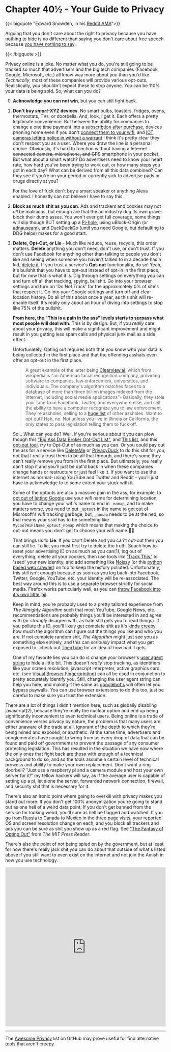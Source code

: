 # Chapter 40½ - Your Guide to Privacy

{{< bigquote "Edward Snowden, in his [Reddit AMA](https://www.reddit.com/r/IAmA/comments/36ru89/just_days_left_to_kill_mass_surveillance_under/crglgh2?utm_source=share&utm_medium=web2x&context=3)">}}

Arguing that you don't care about the right to privacy because you have <u>nothing to hide</u> is no different than saying you don't care about free speech because <u>you have nothing to say</u>.

{{< /bigquote >}}

Privacy online is a joke. No matter what you do, you're still going to be tracked so much that advertisers and the big tech companies (Facebook, Google, Microsoft, etc.) all know way more about you than you'd like. *Technically*, most of these companies will provide various opt-outs. Realistically, you shouldn't expect these to stop anyone. You can be 110% your data is being sold. So, what can you do?

0. **Acknowledge you can not win**, but you can still fight back.

1. **Don't buy *smart*-XYZ devices**. No smart bulbs, toasters, fridges, ovens, thermostats, TVs, or doorbells. And, look, I get it. Each offers a pretty legitimate convenience. But between the ability for companies to change a one time payment into a [subscribtion after purchase](https://www.consumerreports.org/smart-home/wink-tells-users-pay-up-or-we-will-disable-smart-home-hub/), devices phoning home even if you don't [connect them to your wifi](https://www.amazon.com/Amazon-Sidewalk/b?node=21328123011), and [IOT cameras letting police in without a warrant](https://arstechnica.com/tech-policy/2019/08/police-can-get-your-ring-doorbell-footage-without-a-warrant-report-says/) I think it's pretty clear they don't respect you as a user. Where you draw the line is a personal choice. Obviously, it's hard to function without having a ~~Internet connected camera, microphone, and GPS~~ smartphone in your pocket. But what about a smart watch? Do advertisers need to know your heart rate, how hard you've been trying to work out, or how many steps you got in each day? What can be derived from all this data combined? Can they see if you're on your period or currently sick to advertise pads or drugs directly at you?

   For the love of fuck don't buy a smart speaker or anything Alexa enabled. I honestly can not believe I have to say this.

2. **Block as much shit as you can**. Ads and trackers and cookies may not *all* be malicious, but enough are that the ad industry dug its own grave: block their dumb asses. You won't ever get full coverage, some things will slip though BUT setting up a [Pi-hole](https://pi-hole.net), using uBlock-Origin (or [adnauseam](https://adnauseam.io)), and DuckDuckGo (until you need Google, but defaulting to DDG helps) makes for a good start.

3. **Delete, Opt-Out, or Lie** - Much like reduce, reuse, recycle, this order matters. **Delete** anything you don't need, don't use, or don't trust. If you don't use Facebook for anything other than talking to people you don't like and seeing when someone you haven't talked to in a decade has a kid, [delete it](https://www.eff.org/deeplinks/2020/12/facebooks-laughable-campaign-against-apple-really-against-users-and-small). If you trust a service's **Opt-out** functionality, do so! Yeah, it's bullshit that you have to opt-out instead of opt-in in the first place, but for now that is what it is. Dig through settings on everything you can and turn off all that tracking, spying, bullshit. Go into your browser settings and turn on 'Do Not Track' for the approximately 0% of site's that respect it. Go into your Google settings and turn off and clear location history. Do all of this about once a year, as this shit will re-enable itself. It's really only about an hour of diving into settings to stop like 75% of the bullshit.

   **From here, the "This is a pain in the ass" levels starts to surpass what most people will deal with.** This is by design. But, if you *really* care about your privacy, this will make a significant improvement and might result in you getting less spam calls and physical junk mail as a side effect.

   Unfortunately, Opting out requires both that you know who your data is being collected in the first place and that the offending asshats even offer an opt-out in the first place. 

   >  A great example of the latter being [Clearview.ai](https://clearview.ai/legal), which from wikipedia is "an American facial recognition company, providing software to companies, law enforcement, universities, and individuals. The company's algorithm matches faces to a database of more than three billion images indexed from the Internet, including social media applications"- Basically, they stole your face from Facebook, Twitter, and everywhere else, and sell the ability to have a computer recognize you to law enforcement. They're assholes, selling to a [huge list](https://en.wikipedia.org/wiki/Clearview_AI#Customer_list) of other assholes. Want to opt out? Hah, no. Not unless you live in Illinois or California, the only states to pass legislation telling them to fuck off.

   So... What can you do? Well, if you're serious about it you can plow though this ["Big Ass Data Broker Opt-Out List"](https://github.com/yaelwrites/Big-Ass-Data-Broker-Opt-Out-List), and [This list](https://simpleoptout.com), and this [opt-out tool](https://optout.networkadvertising.org/?c=1),  *try* to Opt-Out of as much as you can. Or you could pay out the ass for a service like [DeleteMe](https://joindeleteme.com) or [PrivacyDuck](https://www.privacyduck.com) to do this shit for you, not that I really trust them to be all that through, and there's some they can't really remove you from in the first place. But ultimately, you really can't stop it and you'll just be opt'd back in when these companies change hands or restructure or just feel like it. If you want to use the internet as normal- using YouTube and Twitter and Reddit - you'll just have to acknowledge to to some extent your stuck with it.

   Some of the optouts are also a massive pain in the ass, for example, to [opt out of letting Google](https://support.google.com/maps/answer/1725632?hl=en#zippy=,how-do-i-opt-my-access-point-out-of-google-location-services) use your wifi name for determining location, you have to change your wifi's name to end in `_nomap`, and to make matters worse, you need to put `_optout` in the name to get out of Microsoft's wifi tracking garbage, but, `_nomap` needs to be at the ned, so that means your ssid has to be something like `MyCoolWiFiName_optout_nomap` which means that making the choice to opt-out means you don't get to choose your wifi name.🤦‍♂️

   That brings us to **Lie**. If you can't Delete and you can't opt-out then you can still lie. To lie, you must first try to delete the truth. Seach how to reset your advertising ID on as much as you can<a class="ptr">(1)</a>, log out of everything, delete all your cookies, then use tools like ['Track This.'](https://trackthis.link) to 'seed' your new identity, and add something like [Noiszy](https://chrome.google.com/webstore/detail/noiszy/immakaidhkcddagdjmedphlnamlcdcbg) (or this [python based web crawler](https://github.com/essandess/isp-data-pollution)) on top to keep the history polluted. Unfortunately, this still isn't enough because as soon as you log back into Facebook, Twitter, Google, YouTube, etc. your identity will be re-associated. The best way around this is to use a separate browser strictly for social media. Firefox works particularly well, as you can [throw Facebook into it's own little jail](https://addons.mozilla.org/en-US/firefox/addon/facebook-container/). 

   Keep in mind, you're probably used to a pretty tailored experience from *The Almighty Algorithm* such that most YouTube, Google News, etc. recommendations are probably things you'll be interested in and agree with (or *strongly* disagree with, as hate still gets you to read things). If you pollute this ID, you'll likely get complete shit as it's [kinda creepy](https://signal.org/blog/the-instagram-ads-you-will-never-see/) how much the algorithm can figure out the things you like and who you are. If not complete random shit, *The Algorithm* might just see you as something else entirely, and this can *seriously* impact what you get exposed to- check out [TheirTube](http://www.their.tube) for an idea of how bad it gets.
   
   One of my favorite lies you can do is change your browser's [user agent string](https://en.wikipedia.org/wiki/User_agent#User_agent_identification) to hide a little bit. This doesn't *really* stop tracking, as identifiers like your screen resolution, javascript interpreter, active graphics card, etc. (see [Visual Browser Fingerprinting](https://0l.wtf/blog/4_visual_browser_fingerprinting.html)) can all be used in conjunction to pretty accurately identify you. Still, changing the user agent string can help you hide, and making it the same as [googlebot's](https://developers.google.com/search/docs/advanced/crawling/googlebot) will often let you bypass paywalls. You can use browser extensions to do this too, just be careful to make sure you trust the extension.
   
   

There are a lot of things I didn't mention here, such as globally disabling javascript<a class="ptr">(2)</a>, because they're really the nuclear option and end up being significantly inconvenient to even technical users. Being online is a trade of convenience verses privacy by nature, the problem is that many users are either unaware of the trade at all, ignorant of the depth to which they're being mined and exposed, or apathetic. At the same time, advertisers and conglomerates have sought to wring from us every drop of data that can be found and paid off governments to prevent the passage of any consumer protecting legislation. This has resulted in the situation we have now where the only ones that fight back are those with enough of a technical background to do so, and so the tools assume a certain level of technical prowess and ability to make your own replacement. Don't want a ring doorbell? "Just use a raspberry pi and a camera module and host your own server for it!" my fellow hackers will say, as if the average user is capable of setting up a pi, let alone the server, forwarded network connection, firewall, and security shit that is necessary for it.

There's also an ironic point where going to overkill with privacy makes you stand out more. If you don't get 100% anonymization you're going to stand out as one hell of a weird data point. If you don't get banned from the service for looking weird, you'll sure as hell be flagged and watched. If you go from Russia to Canada to Mexico in the three page visits, your reported OS and screen resolution change on each, and you block all trackers and ads you can be sure as shit you show up as a red flag. See ["The Fantasy of Opting Out"](https://thereader.mitpress.mit.edu/the-fantasy-of-opting-out/) from *The MIT Press Reader*.



<ol hidden id="footnotes">
	<li>Or just make a new account dedicated to this false identity. Just make sure to log out of everything first (or use a different browser) otherwise the old account and new account will still be linked, defeating the purpose.</li>
    <li>Or using TOR, a DIY VPN, DNSCrypt, E2E chats, etc. I deemed these a bit to technical for this page for now. I might make a 'for the nerds' section latter, feel free to submit a PR if you think otherwise.</li>
</ol>

There's also the point of not being spied on by the government, but at least for now there's really jack shit you can do about that outside of what's listed above if you still want to even exist on the internet and not join the Amish in how you use technology.

<iframe width="100%" height="500" src="https://www.youtube.com/embed/XEVlyP4_11M" title="YouTube video player" frameborder="0" allow="accelerometer; autoplay; clipboard-write; encrypted-media; gyroscope; picture-in-picture" allowfullscreen></iframe>

---

The [Awesome Privacy](https://github.com/pluja/awesome-privacy) list on GitHub may prove useful for find alternative tools that aren't creepy.
